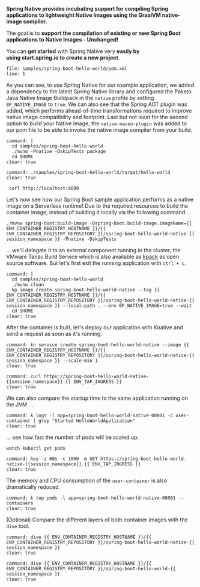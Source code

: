 **Spring Native provides incubating support for compiling Spring applications to lightweight Native Images using the GraalVM native-image compiler.**

The goal is to **support the compilation of existing or new Spring Boot applications to Native Images - Unchanged!**

You can **get started** with Spring Native very **easily by using start.spring.io to create a new project**.

```editor:open-file
file: samples/spring-boot-hello-world/pom.xml
line: 1
```
As you can see, to use Spring Native for our example application, we added a dependency to the latest Spring Native library and configured the Paketo Java Native Image Buildpack in the `native` profile by setting `BP_NATIVE_IMAGE` to `true`.
We can also see that the Spring AOT plugin was added, which performs ahead-of-time transformations required to improve native image compatibility and footprint.
Last but not least for the second option to build your Native Image, the `native-maven-plugin` was added to our pom file to be able to invoke the native image compiler from your build.
```terminal:execute
command: |
  cd samples/spring-boot-hello-world
  ./mvnw -Pnative -DskipTests package 
  cd $HOME
clear: true
```

```terminal:execute
command: ./samples/spring-boot-hello-world/target/hello-world
clear: true
```

```execute-2
 curl http://localhost:8080
 ```


Let's now see how our Spring Boot sample application performs as a native image on a Serverless runtime!
Due to the required resources to build the container image, instead of building it locally via the following command ...
```
./mvnw spring-boot:build-image -Dspring-boot.build-image.imageName={{ ENV_CONTAINER_REGISTRY_HOSTNAME }}/{{ ENV_CONTAINER_REGISTRY_REPOSITORY }}/spring-boot-hello-world-native-{{ session_namespace }} -Pnative -DskipTests
```
... we'll delegate it to an external component running in the cluster, the VMware Tanzu Build Service which is also available as [kpack](https://github.com/pivotal/kpack) as open source software.
But let's first exit the running application with `ctrl + c`.
```terminal:execute
command: |
  cd samples/spring-boot-hello-world
  ./mvnw clean
  kp image create spring-boot-hello-world-native --tag {{ ENV_CONTAINER_REGISTRY_HOSTNAME }}/{{ ENV_CONTAINER_REGISTRY_REPOSITORY }}/spring-boot-hello-world-native-{{ session_namespace }} --local-path . --env BP_NATIVE_IMAGE=true --wait
  cd $HOME
clear: true
```
After the container is built, let's deploy our application with Knative and send a request as soon as it's running.
```terminal:execute
command: kn service create spring-boot-hello-world-native --image {{ ENV_CONTAINER_REGISTRY_HOSTNAME }}/{{ ENV_CONTAINER_REGISTRY_REPOSITORY }}/spring-boot-hello-world-native-{{ session_namespace }} --scale-min 1
clear: true
```
```terminal:execute
command: curl https://spring-boot-hello-world-native-{{session_namespace}}.{{ ENV_TAP_INGRESS }}
clear: true
```

We can also compare the startup time to the same application running on the JVM ...
```terminal:execute
command: k logs -l app=spring-boot-hello-world-native-00001 -c user-container | grep "Started HelloWorldApplication"
clear: true
```

... see how fast the number of pods will be scaled up.
```execute-2
watch kubectl get pods
```
```terminal:execute
command: hey -z 60s -c 1000 -m GET https://spring-boot-hello-world-native-{{session_namespace}}.{{ ENV_TAP_INGRESS }}
clear: true
```

The memory and CPU consumption of the `user-container` is also dramatically reduced.
```terminal:execute
command: k top pods -l app=spring-boot-hello-world-native-00001 --containers
clear: true
```

(Optional) Compare the different layers of both container images with the `dive` tool.
```terminal:execute
command: dive {{ ENV_CONTAINER_REGISTRY_HOSTNAME }}/{{ ENV_CONTAINER_REGISTRY_REPOSITORY }}/spring-boot-hello-world-native-{{ session_namespace }}
clear: true
```
```terminal:execute
command: dive {{ ENV_CONTAINER_REGISTRY_HOSTNAME }}/{{ ENV_CONTAINER_REGISTRY_REPOSITORY }}/spring-boot-hello-world-{{ session_namespace }}
clear: true
```